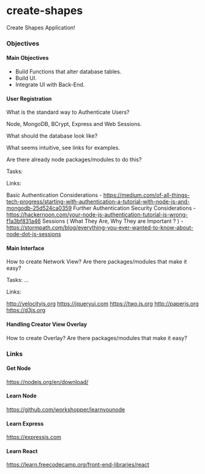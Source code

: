 # create-shapes
Create Shapes Application!

### Objectives

#### Main Objectives

- Build Functions that alter database tables. 
- Build UI. 
- Integrate UI with Back-End. 

#### User Registration
 What is the standard way to Authenticate Users? 
 
 Node, MongoDB, BCrypt, Express and Web Sessions.
 
 What should the database look like? 
 
 What seems intuitive, see links for examples. 
 
 Are there already node packages/modules to do this?
 
 Tasks: 
 
 
 Links:
 
 Basic Authentication Considerations - https://medium.com/of-all-things-tech-progress/starting-with-authentication-a-tutorial-with-node-js-and-mongodb-25d524ca0359
 Further Authentication Security Considerations - https://hackernoon.com/your-node-js-authentication-tutorial-is-wrong-f1a3bf831a46
 Sessions ( What They Are, Why They are Important ? ) - https://stormpath.com/blog/everything-you-ever-wanted-to-know-about-node-dot-js-sessions
#### Main Interface 

How to create Network View? Are there packages/modules that make it easy? 

Tasks: 
 ...

Links: 

http://velocityjs.org
https://jqueryui.com
https://two.js.org
http://paperjs.org
https://d3js.org

####  Handling Creator View Overlay 

How to create Overlay?  Are there packages/modules that make it easy? 


### Links
#### Get Node
https://nodejs.org/en/download/


#### Learn Node 
https://github.com/workshopper/learnyounode

#### Learn Express
https://expressjs.com

#### Learn React 
https://learn.freecodecamp.org/front-end-libraries/react


